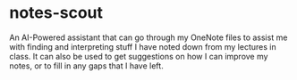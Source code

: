 # notes-scout
An AI-Powered assistant that can go through my OneNote files to assist me with finding and interpreting stuff I have noted down from my lectures in class. It can also be used to get suggestions on how I can improve my notes, or to fill in any gaps that I have left.
